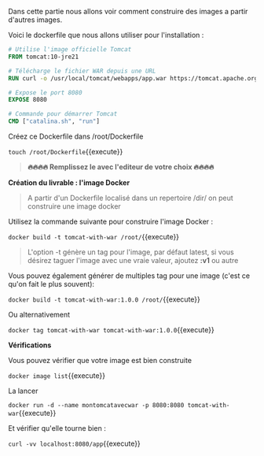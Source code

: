 
Dans cette partie nous allons voir comment construire des images a partir d'autres images.


Voici le dockerfile que nous allons utiliser pour l'installation : 

```Dockerfile
# Utilise l'image officielle Tomcat
FROM tomcat:10-jre21

# Télécharge le fichier WAR depuis une URL
RUN curl -o /usr/local/tomcat/webapps/app.war https://tomcat.apache.org/tomcat-10.0-doc/appdev/sample/sample.war

# Expose le port 8080
EXPOSE 8080

# Commande pour démarrer Tomcat
CMD ["catalina.sh", "run"]
```

Créez ce Dockerfile dans /root/Dockerfile

`
touch /root/Dockerfile
`{{execute}}

> **🔥🔥🔥🔥 Remplissez le avec l'editeur de votre choix 🔥🔥🔥🔥**

**Création du livrable : l'image Docker**
> A partir d'un Dockerfile localisé dans un repertoire /dir/ on peut construire une image docker

Utilisez la commande suivante pour construire l'image Docker :

`
docker build -t tomcat-with-war /root/
`{{execute}}

> L'option -t génère un tag pour l'image, par défaut latest, si vous désirez taguer l'image avec une vraie valeur, ajoutez **:v1** ou autre

Vous pouvez également générer de multiples tag pour une image (c'est ce qu'on fait le plus souvent):

`
docker build -t tomcat-with-war:1.0.0 /root/
`{{execute}}

Ou alternativement 

`
docker tag tomcat-with-war tomcat-with-war:1.0.0
`{{execute}}

**Vérifications**

Vous pouvez vérifier que votre image est bien construite

`
docker image list
`{{execute}}


La lancer

`
docker run -d --name montomcatavecwar -p 8080:8080 tomcat-with-war
`{{execute}}


Et vérifier qu'elle tourne bien :

`
curl -vv localhost:8080/app
`{{execute}}
